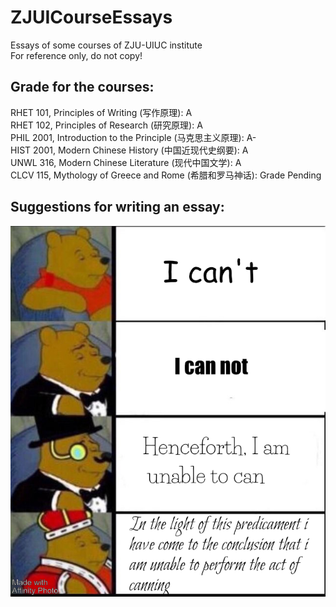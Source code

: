 # ZJUICourseEssays
Essays of some courses of ZJU-UIUC institute  
For reference only, do not copy!  
## Grade for the courses:  
RHET 101, Principles of Writing (写作原理): A  
RHET 102, Principles of Research (研究原理): A  
PHIL 2001, Introduction to the Principle (马克思主义原理): A-  
HIST 2001, Modern Chinese History (中国近现代史纲要): A  
UNWL 316, Modern Chinese Literature (现代中国文学): A  
CLCV 115, Mythology of Greece and Rome (希腊和罗马神话): Grade Pending



## Suggestions for writing an essay:

![essay1.png](figures/essay1.png)
